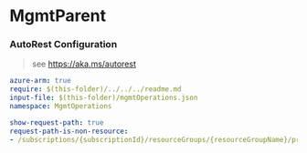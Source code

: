 # MgmtParent
### AutoRest Configuration
> see https://aka.ms/autorest

``` yaml
azure-arm: true
require: $(this-folder)/../../../readme.md
input-file: $(this-folder)/mgmtOperations.json
namespace: MgmtOperations

show-request-path: true
request-path-is-non-resource:
- /subscriptions/{subscriptionId}/resourceGroups/{resourceGroupName}/providers/Microsoft.Compute/availabilitySets/{availabilitySetName}/sharedkey
```
